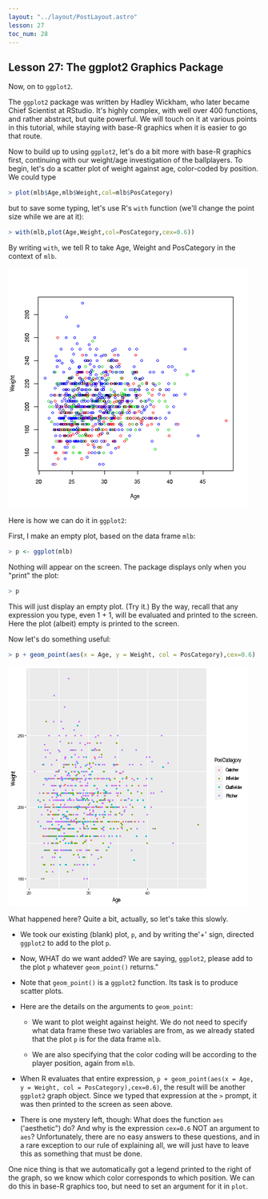 ```yaml
---
layout: "../layout/PostLayout.astro"
lesson: 27
toc_num: 28
---
```

 
## <a name="gg2first"> </a> Lesson 27:  The ggplot2 Graphics Package

Now, on to `ggplot2`.

The `ggplot2` package was written by Hadley Wickham, who later became
Chief Scientist at RStudio.  It's highly complex, with well over 400
functions, and rather abstract, but quite powerful.  We will touch on it
at various points in this tutorial, while staying with base-R graphics
when it is easier to go that route.

Now to build up to using `ggplot2`, let's do a bit more with base-R
graphics first, continuing with our weight/age investigation of the
ballplayers.  To begin, let's do a scatter plot of weight against age,
color-coded by position.  We could type

``` r
> plot(mlb$Age,mlb$Weight,col=mlb$PosCategory)
```

but to save some typing, let's use R's `with` function (we'll change
the point size while we are at it):

``` r
> with(mlb,plot(Age,Weight,col=PosCategory,cex=0.6))
```

By writing `with`, we tell R to take Age, Weight and PosCategory in
the context of `mlb`.

![alt text](https://raw.githubusercontent.com/matloff/fasteR/master/inst/images/WtAgePosBase.png)

Here is how we can do it in `ggplot2`:

First, I make an empty plot, based on the data frame `mlb`:

``` r
> p <- ggplot(mlb)
```

Nothing will appear on the screen.  The package displays only when you
"print" the plot:

``` r
> p
```

This will just display an empty plot.  (Try it.)  By the way, recall
that any expression you type, even 1 + 1, will be evaluated and printed
to the screen.  Here the plot (albeit) empty is printed to the screen.

Now let's do something useful:

``` r
> p + geom_point(aes(x = Age, y = Weight, col = PosCategory),cex=0.6)
```

![alt text](https://raw.githubusercontent.com/matloff/fasteR/master/inst/images/WtAgePosGG.png)

What happened here?  Quite a bit, actually, so let's take this slowly.

* We took our existing (blank) plot, `p`, and by writing the'+' sign,
directed `ggplot2` to add to the plot `p`.  

* Now, WHAT do we want added?  We are saying, `ggplot2`, please add
  to the plot `p` whatever `geom_point()` returns."  

* Note that `geom_point()` is a `ggplot2` function.  Its task is to
  produce scatter plots.

* Here are the details on the arguments to `geom_point`: 

    * We want to plot weight against height.  We do not need to specify what
      data frame these two variables are from, as we already stated that
the plot `p` is for the data frame `mlb`.  

    * We are also specifying that the color coding will be according to
      the player position, again from `mlb`.

* When R evaluates that entire expression, `p + geom_point(aes(x = Age,
  y = Weight, col = PosCategory),cex=0.6)`, the result will be another
 `ggplot2` graph object. Since we typed that expression at the `>`
prompt, it was then printed to the screen as seen above.

* There is one mystery left, though:  What does the function `aes`
  ('aesthetic") do?  And why is the expression `cex=0.6` NOT an
argument to `aes`?  Unfortunately, there are no easy answers to
these questions, and in a rare exception to our rule of explaining all,
we will just have to leave this as something that must be done.

One nice thing is that we automatically got a legend printed to the
right of the graph, so we know which color corresponds to which
position.  We can do this in base-R graphics too, but need to set an
argument for it in `plot`.
